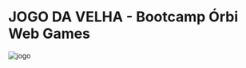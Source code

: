 # JOGO DA VELHA - Bootcamp Órbi Web Games
![jogo](https://media2.giphy.com/media/vJfWmEboAQS1YXQe6a/giphy.gif?cid=ecf05e470ar2i17lpgw9lua197xmgwwdqo5in0fmpecbi13y&rid=giphy.gif&ct=g)
